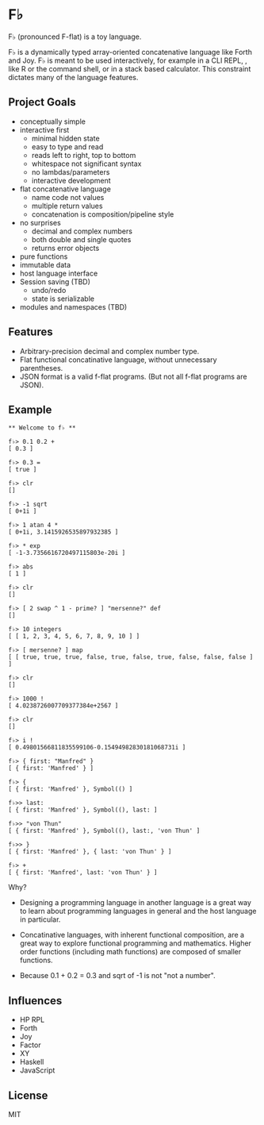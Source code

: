 # F♭

F♭ (pronounced F-flat) is a toy language.

F♭ is a dynamically typed array-oriented concatenative language like Forth and Joy. F♭ is meant to be used interactively, for example in a CLI REPL, , like R or the command shell, or in a stack based calculator.  This constraint dictates many of the language features.

## Project Goals

* conceptually simple
* interactive first
  * minimal hidden state
  * easy to type and read
  * reads left to right, top to bottom
  * whitespace not significant syntax
  * no lambdas/parameters
  * interactive development
* flat concatenative language
  * name code not values
  * multiple return values
  * concatenation is composition/pipeline style
* no surprises
  * decimal and complex numbers
  * both double and single quotes
  * returns error objects
* pure functions
* immutable data
* host language interface
* Session saving (TBD)
  * undo/redo
  * state is serializable
* modules and namespaces (TBD)

## Features

* Arbitrary-precision decimal and complex number type.
* Flat functional concatinative language, without unnecessary parentheses.
* JSON format is a valid f-flat programs. (But not all f-flat programs are JSON).

## Example

```forth
** Welcome to f♭ **

f♭> 0.1 0.2 +
[ 0.3 ]

f♭> 0.3 =
[ true ]

f♭> clr
[]

f♭> -1 sqrt
[ 0+1i ]

f♭> 1 atan 4 *
[ 0+1i, 3.1415926535897932385 ]

f♭> * exp
[ -1-3.7356616720497115803e-20i ]

f♭> abs
[ 1 ]

f♭> clr
[]

f♭> [ 2 swap ^ 1 - prime? ] "mersenne?" def
[]

f♭> 10 integers
[ [ 1, 2, 3, 4, 5, 6, 7, 8, 9, 10 ] ]

f♭> [ mersenne? ] map
[ [ true, true, true, false, true, false, true, false, false, false ] ]

f♭> clr
[]

f♭> 1000 !
[ 4.0238726007709377384e+2567 ]

f♭> clr
[]

f♭> i !
[ 0.49801566811835599106-0.15494982830181068731i ]

f♭> { first: "Manfred" }
[ { first: 'Manfred' } ]

f♭> {
[ { first: 'Manfred' }, Symbol(() ]

f♭>> last:
[ { first: 'Manfred' }, Symbol((), last: ]

f♭>> "von Thun"
[ { first: 'Manfred' }, Symbol((), last:, 'von Thun' ]

f♭>> }
[ { first: 'Manfred' }, { last: 'von Thun' } ]

f♭> +
[ { first: 'Manfred', last: 'von Thun' } ]
```

Why?

* Designing a programming language in another language is a great way to learn about programming languages in general and the host language in particular.

* Concatinative languages, with inherent functional composition, are a great way to explore functional programming and mathematics.  Higher order functions (including math functions) are composed of smaller functions.

* Because 0.1 + 0.2 = 0.3 and sqrt of -1 is not "not a number".

## Influences

* HP RPL
* Forth
* Joy
* Factor
* XY
* Haskell
* JavaScript

## License

MIT
